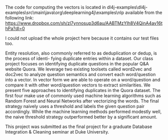 The code for computing the vectors is located in dl4j-examples\dl4j-examples\src\main\java\org\deeplearning4j\examples\nlp available from the following link:
https://www.dropbox.com/sh/zl7ynnosup3d6au/AABTMzYlh8V4QinA4av16thPa?dl=0

I could not upload the whole project here because it contains our test files too.

Entity resolution, also commonly referred to as deduplication or dedup, is the process of identi- fying duplicate entries within a dataset. Our class project focuses on identifying duplicate questions in the popular Q&A website Quora. We leverage two existing toolsets called word2vec and doc2vec to analyze question semantics and convert each word/question into a vector. In vector form we are able to operate on a word/question and compare it with other word/question vectors to extract similarities. We present five approaches to identifying duplicates in the Quora dataset. The first four make use of commonly used machine learning algorithms such as Random Forest and Neural Networks after vectorizing the words. The final strategy naively uses a threshold and labels the given question pair accordingly. While the machine learning methods performed modestly well, the naive threshold strategy outperformed better by a significant amount.

This project was submitted as the final project for a graduate Database Integration & Cleaning seminar at Duke University.
